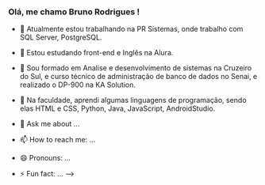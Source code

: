### Olá, me chamo Bruno Rodrigues ! 


- :pushpin: Atualmente estou trabalhando na PR Sistemas, onde trabalho com SQL Server, PostgreSQL.
  <i class="devicon-postgresql-plain-wordmark colored"><link rel="stylesheet" type='text/css' href="https://cdn.jsdelivr.net/gh/devicons/devicon@latest/devicon.min.css" /></i>
  
- :blue_book: Estou estudando front-end e Inglês na Alura.
- 👯 Sou formado em Analise e desenvolvimento de sistemas na Cruzeiro do Sul, e curso técnico de administração de banco de dados no Senai, e realizado o DP-900 na KA Solution.
- 🤔 Na faculdade, aprendi algumas linguagens de programação, sendo elas HTML e CSS, Python, Java, JavaScript, AndroidStudio.
- 💬 Ask me about ...
- 📫 How to reach me: ...
- 😄 Pronouns: ...
- ⚡ Fun fact: ...
-->
